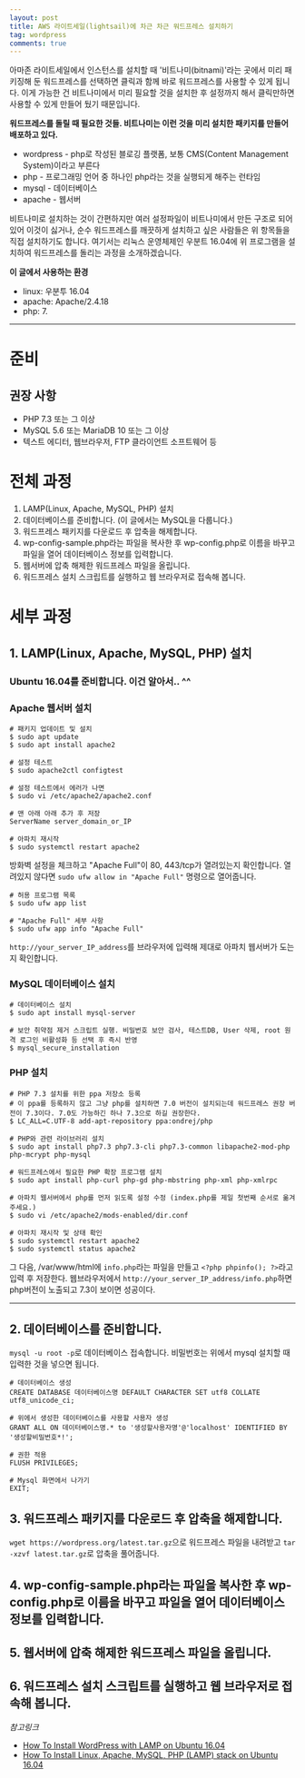 ```yaml
---
layout: post
title: AWS 라이트세일(lightsail)에 차근 차근 워드프레스 설치하기
tag: wordpress
comments: true
---
```


아마존 라이트세일에서 인스턴스를 설치할 때 '비트나미(bitnami)'라는 곳에서 미리 패키징해 둔 워드프레스를 선택하면 클릭과 함께 바로 워드프레스를 사용할 수 있게 됩니다. 이게 가능한 건 비트나미에서 미리 필요할 것을 설치한 후 설정까지 해서 클릭만하면 사용할 수 있게 만들어 뒀기 때문입니다. 
    
**워드프레스를 돌릴 때 필요한 것들. 비트나미는 이런 것을 미리 설치한 패키지를 만들어 배포하고 있다.**
 * wordpress - php로 작성된 블로깅 플랫폼, 보통 CMS(Content Management System)이라고 부른다 
 * php - 프로그래밍 언어 중 하나인 php라는 것을 실행되게 해주는 런타임
 * mysql - 데이터베이스
 * apache - 웹서버
      
비트나미로 설치하는 것이 간편하지만 여러 설정파일이 비트나미에서 만든 구조로 되어 있어 이것이 싫거나, 순수 워드프레스를 깨끗하게 설치하고 싶은 사람들은 위 항목들을 직접 설치하기도 합니다. 여기서는 리눅스 운영체제인 우분트 16.04에 위 프로그램을 설치하여 워드프레스를 돌리는 과정을 소개하겠습니다.
     
**이 글에서 사용하는 환경**
* linux: 우분투 16.04
* apache: Apache/2.4.18
* php: 7.
     
---
    
# 준비
## 권장 사항
* PHP 7.3 또는 그 이상
* MySQL 5.6 또는 MariaDB 10 또는 그 이상
* 텍스트 에디터, 웹브라우저, FTP 클라이언트 소프트웨어 등

# 전체 과정
1. LAMP(Linux, Apache, MySQL, PHP) 설치
2. 데이터베이스를 준비합니다. (이 글에서는 MySQL을 다룹니다.)
3. 워드프레스 패키지를 다운로드 후 압축을 해제합니다.
4. wp-config-sample.php라는 파일을 복사한 후 wp-config.php로 이름을 바꾸고 파일을 열어 데이터베이스 정보를 입력합니다.
5. 웹서버에 압축 해제한 워드프레스 파일을 올립니다.
6. 워드프레스 설치 스크립트를 실행하고 웹 브라우저로 접속해 봅니다.

# 세부 과정
## 1. LAMP(Linux, Apache, MySQL, PHP) 설치
### Ubuntu 16.04를 준비합니다. 이건 알아서.. ^^
### Apache 웹서버 설치
```
# 패키지 업데이트 및 설치
$ sudo apt update
$ sudo apt install apache2

# 설정 테스트
$ sudo apache2ctl configtest

# 설정 테스트에서 에러가 나면 
$ sudo vi /etc/apache2/apache2.conf

# 맨 아래 아래 추가 후 저장
ServerName server_domain_or_IP

# 아파치 재시작
$ sudo systemctl restart apache2
```
     
방화벽 설정을 체크하고 "Apache Full"이 80, 443/tcp가 열려있는지 확인합니다. 열려있지 않다면 ```sudo ufw allow in "Apache Full"``` 명령으로 열어줍니다.   
```
# 허용 프로그램 목록
$ sudo ufw app list
    
# "Apache Full" 세부 사항
$ sudo ufw app info "Apache Full"
```
```http://your_server_IP_address```를 브라우저에 입력해 제대로 아파치 웹서버가 도는지 확인합니다.


### MySQL 데이터베이스 설치
```
# 데이터베이스 설치
$ sudo apt install mysql-server

# 보안 취약점 제거 스크립트 실행. 비밀번호 보안 검사, 테스트DB, User 삭제, root 원격 로그인 비활성화 등 선택 후 즉시 반영
$ mysql_secure_installation
```
     
### PHP 설치
```
# PHP 7.3 설치를 위한 ppa 저장소 등록
# 이 ppa를 등록하지 않고 그냥 php를 설치하면 7.0 버전이 설치되는데 워드프레스 권장 버전이 7.3이다. 7.0도 가능하긴 하나 7.3으로 하길 권장한다.
$ LC_ALL=C.UTF-8 add-apt-repository ppa:ondrej/php

# PHP와 관련 라이브러리 설치
$ sudo apt install php7.3 php7.3-cli php7.3-common libapache2-mod-php php-mcrypt php-mysql

# 워드프레스에서 필요한 PHP 확장 프로그램 설치
$ sudo apt install php-curl php-gd php-mbstring php-xml php-xmlrpc

# 아파치 웹서버에서 php를 먼저 읽도록 설정 수정 (index.php를 제일 첫번째 순서로 옮겨주세요.)
$ sudo vi /etc/apache2/mods-enabled/dir.conf

# 아파치 재시작 및 상태 확인
$ sudo systemctl restart apache2
$ sudo systemctl status apache2
```
     
그 다음, /var/www/html에 ```info.php```라는 파일을 만들고 ```<?php phpinfo(); ?>```라고 입력 후 저장한다. 웹브라우저에서 ```http://your_server_IP_address/info.php```하면 php버전이 노출되고 7.3이 보이면 성공이다.
       
---
     
## 2. 데이터베이스를 준비합니다. 
```mysql -u root -p```로 데이터베이스 접속합니다. 비밀번호는 위에서 mysql 설치할 때 입력한 것을 넣으면 됩니다.
     
```
# 데이터베이스 생성
CREATE DATABASE 데이터베이스명 DEFAULT CHARACTER SET utf8 COLLATE utf8_unicode_ci;

# 위에서 생성한 데이터베이스를 사용할 사용자 생성
GRANT ALL ON 데이터베이스명.* to '생성할사용자명'@'localhost' IDENTIFIED BY '생성할비밀번호*!';

# 권한 적용
FLUSH PRIVILEGES;

# Mysql 화면에서 나가기
EXIT;
```


    
## 3. 워드프레스 패키지를 다운로드 후 압축을 해제합니다.
```wget https://wordpress.org/latest.tar.gz```으로 워드프레스 파일을 내려받고 ```tar -xzvf latest.tar.gz```로 압축을 풀어줍니다.


## 4. wp-config-sample.php라는 파일을 복사한 후 wp-config.php로 이름을 바꾸고 파일을 열어 데이터베이스 정보를 입력합니다.
## 5. 웹서버에 압축 해제한 워드프레스 파일을 올립니다.
## 6. 워드프레스 설치 스크립트를 실행하고 웹 브라우저로 접속해 봅니다.



*참고링크*    
* [How To Install WordPress with LAMP on Ubuntu 16.04](https://www.digitalocean.com/community/tutorials/how-to-install-wordpress-with-lamp-on-ubuntu-16-04)
* [How To Install Linux, Apache, MySQL, PHP (LAMP) stack on Ubuntu 16.04](https://www.digitalocean.com/community/tutorials/how-to-install-linux-apache-mysql-php-lamp-stack-on-ubuntu-16-04)
